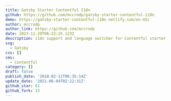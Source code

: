 ```yaml
---
title: Gatsby Starter Contentful I18n
github: https://github.com/mccrodp/gatsby-starter-contentful-i18n
demo: https://gatsby-starter-contentful-i18n.netlify.com/en-US/
author: mccrodp
author_link: https://github.com/mccrodp
date: 2023-11-29T06:22:25.123Z
description: i18n support and language switcher for Contentful starter repo
ssg:
  - Gatsby
css: []
cms:
  - Contentful
category: []
draft: false
publish_date: '2018-02-11T06:35:14Z'
update_date: '2021-06-04T02:22:31Z'
github_star: 61
github_fork: 15
---
```

